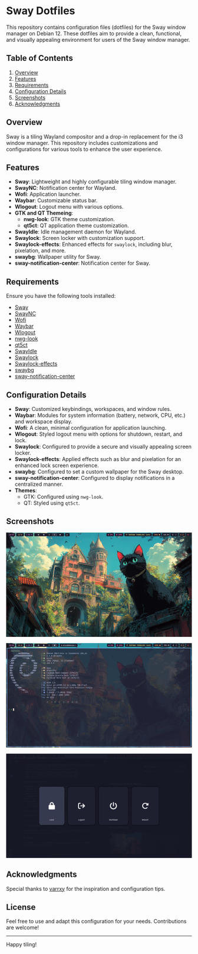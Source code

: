 
# Sway Dotfiles

This repository contains configuration files (dotfiles) for the Sway window manager on Debian 12. These dotfiles aim to provide a clean, functional, and visually appealing environment for users of the Sway window manager.

## Table of Contents

1. [Overview](#overview)
2. [Features](#features)
3. [Requirements](#requirements)
4. [Configuration Details](#configuration-details)
5. [Screenshots](#screenshots)
6. [Acknowledgments](#acknowledgments)

## Overview

Sway is a tiling Wayland compositor and a drop-in replacement for the i3 window manager. This repository includes customizations and configurations for various tools to enhance the user experience.

## Features
- **Sway**: Lightweight and highly configurable tiling window manager.
- **SwayNC**: Notification center for Wayland.
- **Wofi**: Application launcher.
- **Waybar**: Customizable status bar.
- **Wlogout**: Logout menu with various options.
- **GTK and QT Themeing**:
  - **nwg-look**: GTK theme customization.
  - **qt5ct**: QT application theme customization.
- **SwayIdle**: Idle management daemon for Wayland.
- **Swaylock**: Screen locker with customization support.
- **Swaylock-effects**: Enhanced effects for `swaylock`, including blur, pixelation, and more.
- **swaybg**: Wallpaper utility for Sway.
- **sway-notification-center**: Notification center for Sway.

## Requirements

Ensure you have the following tools installed:

- [Sway](https://swaywm.org/)
- [SwayNC](https://github.com/ErikReider/SwayNotificationCenter)
- [Wofi](https://hg.sr.ht/~scoopta/wofi)
- [Waybar](https://github.com/Alexays/Waybar)
- [Wlogout](https://github.com/ArtsyMacaw/wlogout)
- [nwg-look](https://github.com/nwg-piotr/nwg-look)
- [qt5ct](https://wiki.archlinux.org/title/Qt5ct)
- [SwayIdle](https://github.com/swaywm/swayidle)
- [Swaylock](https://github.com/swaywm/swaylock)
- [Swaylock-effects](https://github.com/mortie/swaylock-effects)
- [swaybg](https://github.com/swaywm/swaybg)
- [sway-notification-center](https://github.com/ErikReider/SwayNotificationCenter)

## Configuration Details

- **Sway**: Customized keybindings, workspaces, and window rules.
- **Waybar**: Modules for system information (battery, network, CPU, etc.) and workspace display.
- **Wofi**: A clean, minimal configuration for application launching.
- **Wlogout**: Styled logout menu with options for shutdown, restart, and lock.
- **Swaylock**: Configured to provide a secure and visually appealing screen locker.
- **Swaylock-effects**: Applied effects such as blur and pixelation for an enhanced lock screen experience.
- **swaybg**: Configured to set a custom wallpaper for the Sway desktop.
- **sway-notification-center**: Configured to display notifications in a centralized manner.
- **Themes**:
  - GTK: Configured using `nwg-look`.
  - QT: Styled using `qt5ct`.

## Screenshots

![Screenshot 1](screenshots/full-20241231104957647586064.png)

![Screenshot 2](screenshots/full-20241231104826591098273.png)

![Screenshot 3](screenshots/full-20241231105833939575796.png)

## Acknowledgments

Special thanks to [varrxy](https://github.com/varrxy) for the inspiration and configuration tips.

## License

Feel free to use and adapt this configuration for your needs. Contributions are welcome!

---

Happy tiling!
